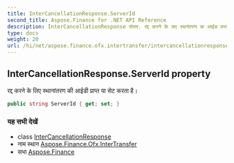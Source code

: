 ```yaml
---
title: InterCancellationResponse.ServerId
second_title: Aspose.Finance for .NET API Reference
description: InterCancellationResponse संपत्त. रद्द करने के लए स्थनंतरण क आईड प्रप्त य सेट करत है
type: docs
weight: 20
url: /hi/net/aspose.finance.ofx.intertransfer/intercancellationresponse/serverid/
---
```

## InterCancellationResponse.ServerId property

रद्द करने के लिए स्थानांतरण की आईडी प्राप्त या सेट करता है।

```csharp
public string ServerId { get; set; }
```

### यह सभी देखें

* class [InterCancellationResponse](../)
* नाम स्थान [Aspose.Finance.Ofx.InterTransfer](../../intercancellationresponse/)
* सभा [Aspose.Finance](../../../)


